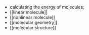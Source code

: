 - calculating the energy of molecules;
- [[linear molecule]]
- [[nonlinear molecule]]
- [[molecular geometry]]
- [[molecular structure]]

